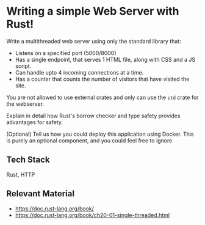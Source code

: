 # Writing a simple Web Server with Rust!

Write a multithreaded web server using only the standard library that:
- Listens on a specified port (5000/8000)
- Has a single endpoint, that serves 1 HTML file, along with CSS and a JS script.
- Can handle upto 4 incoming connections at a time. 
- Has a counter that counts the number of visitors that have visited the site.

You are not allowed to use external crates and only can use the `std` crate for the webserver.

Explain in detail how Rust's borrow checker and type safety provides advantages for safety.

(Optional) Tell us how you could deploy this application using Docker. This is purely an optional component, and you could feel free to ignore

## Tech Stack
Rust, HTTP


## Relevant Material
- https://doc.rust-lang.org/book/
- https://doc.rust-lang.org/book/ch20-01-single-threaded.html
